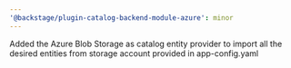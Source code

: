 ```yaml
---
'@backstage/plugin-catalog-backend-module-azure': minor
---
```


Added the Azure Blob Storage as catalog entity provider to import all the desired entities from storage account provided in app-config.yaml
